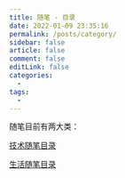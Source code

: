```yaml
---
title: 随笔 - 目录
date: 2022-01-09 23:35:16
permalink: /posts/category/
sidebar: false
article: false
comment: false
editLink: false
categories:
  - 
tags:
  - 
---
```



随笔目前有两大类：

[技术随笔目录](/categories/?category=技术随笔)

[生活随笔目录](/categories/?category=生活随笔)
